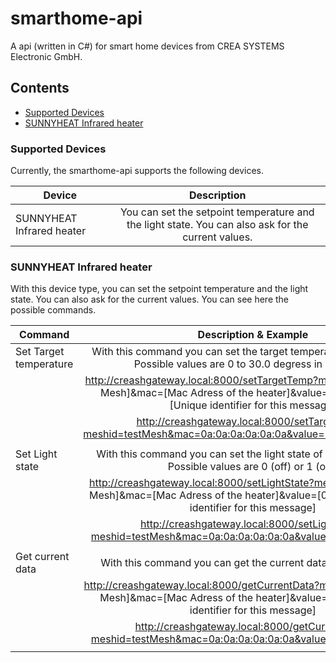 # smarthome-api
A api (written in C#) for smart home devices from CREA SYSTEMS Electronic GmbH.

## Contents

  - [Supported Devices](#supported-devices)
  - [SUNNYHEAT Infrared heater](#sunnyheat-infraredheater)
  
### Supported Devices

Currently, the smarthome-api supports the following devices.

| **Device**                |                                           **Description**                                           |
|---------------------------|:---------------------------------------------------------------------------------------------------:|
| SUNNYHEAT Infrared heater | You can set the setpoint temperature and the light state. You can also ask for the current values.    |

### SUNNYHEAT Infrared heater

With this device type, you can set the setpoint temperature and the light state. You can also ask for the current values. You can see here the possible commands.

| **Command**                |                                           **Description & Example**                                                                                               |
|----------------------------|:-----------------------------------------------------------------------------------------------------------------------------------------------------------------:|
| Set Target temperature     | With this command you can set the target temperature of the heater: Possible values are 0 to 30.0 degress in 0.5 steps.                                           |
|                            | http://creashgateway.local:8000/setTargetTemp?meshid=[Name of the Mesh]&mac=[Mac Adress of the heater]&value=[0 to 30.0]&ref=[Unique identifier for this message] |
|                            | http://creashgateway.local:8000/setTargetTemp?meshid=testMesh&mac=0a:0a:0a:0a:0a:0a&value=20.0&ref=abc12345                                                       |
|                            |                                                                                                                                                                   |
| Set Light state            | With this command you can set the light state of a connected light: Possible values are 0 (off) or 1 (on).                                           |
|                            | http://creashgateway.local:8000/setLightState?meshid=[Name of the Mesh]&mac=[Mac Adress of the heater]&value=[0 or 1]&ref=[Unique identifier for this message]    |
|                            | http://creashgateway.local:8000/setLightState?meshid=testMesh&mac=0a:0a:0a:0a:0a:0a&value=1&ref=abc12345                                                          |
|                            |                                                                                                                                                                   |
| Get current data           | With this command you can get the current data from the heater.                                           |
|                            | http://creashgateway.local:8000/getCurrentData?meshid=[Name of the Mesh]&mac=[Mac Adress of the heater]&value=[1]&ref=[Unique identifier for this message]        |
|                            | http://creashgateway.local:8000/getCurrentData?meshid=testMesh&mac=0a:0a:0a:0a:0a:0a&value=1&ref=abc12345                                                         |
|                            |                                                                                                                                                                   |